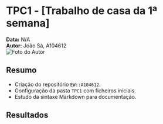 # TPC1 - [Trabalho de casa da 1ª semana]

**Data:** N/A  
**Autor:** João Sá, A104612  
![Foto do Autor](../assets/foto.jpeg)

## Resumo

- Criação do repositório `EW::A104612`.  
- Configuração da pasta `TPC1` com ficheiros iniciais.  
- Estudo da sintaxe Markdown para documentação.

## Resultados



